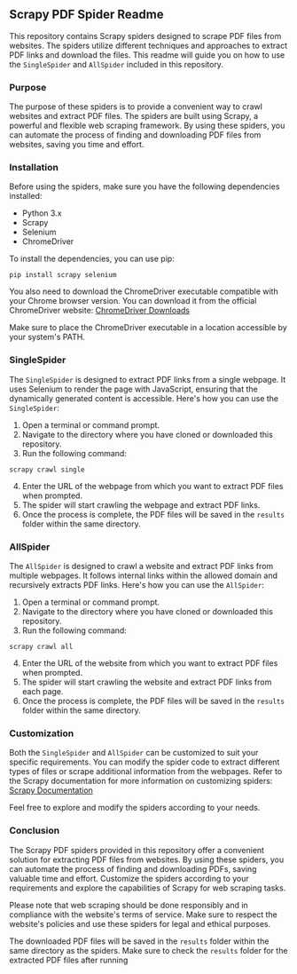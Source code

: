 ## Scrapy PDF Spider Readme

This repository contains Scrapy spiders designed to scrape PDF files from websites. The spiders utilize different techniques and approaches to extract PDF links and download the files. This readme will guide you on how to use the `SingleSpider` and `AllSpider` included in this repository.

### Purpose

The purpose of these spiders is to provide a convenient way to crawl websites and extract PDF files. The spiders are built using Scrapy, a powerful and flexible web scraping framework. By using these spiders, you can automate the process of finding and downloading PDF files from websites, saving you time and effort.

### Installation

Before using the spiders, make sure you have the following dependencies installed:

- Python 3.x
- Scrapy
- Selenium
- ChromeDriver

To install the dependencies, you can use pip:

```
pip install scrapy selenium
```

You also need to download the ChromeDriver executable compatible with your Chrome browser version. You can download it from the official ChromeDriver website: [ChromeDriver Downloads](https://sites.google.com/a/chromium.org/chromedriver/downloads)

Make sure to place the ChromeDriver executable in a location accessible by your system's PATH.

### SingleSpider

The `SingleSpider` is designed to extract PDF links from a single webpage. It uses Selenium to render the page with JavaScript, ensuring that the dynamically generated content is accessible. Here's how you can use the `SingleSpider`:

1. Open a terminal or command prompt.
2. Navigate to the directory where you have cloned or downloaded this repository.
3. Run the following command:

```
scrapy crawl single
```

4. Enter the URL of the webpage from which you want to extract PDF files when prompted.
5. The spider will start crawling the webpage and extract PDF links.
6. Once the process is complete, the PDF files will be saved in the `results` folder within the same directory.

### AllSpider

The `AllSpider` is designed to crawl a website and extract PDF links from multiple webpages. It follows internal links within the allowed domain and recursively extracts PDF links. Here's how you can use the `AllSpider`:

1. Open a terminal or command prompt.
2. Navigate to the directory where you have cloned or downloaded this repository.
3. Run the following command:

```
scrapy crawl all
```

4. Enter the URL of the website from which you want to extract PDF files when prompted.
5. The spider will start crawling the website and extract PDF links from each page.
6. Once the process is complete, the PDF files will be saved in the `results` folder within the same directory.

### Customization

Both the `SingleSpider` and `AllSpider` can be customized to suit your specific requirements. You can modify the spider code to extract different types of files or scrape additional information from the webpages. Refer to the Scrapy documentation for more information on customizing spiders: [Scrapy Documentation](https://docs.scrapy.org/)

Feel free to explore and modify the spiders according to your needs.

### Conclusion

The Scrapy PDF spiders provided in this repository offer a convenient solution for extracting PDF files from websites. By using these spiders, you can automate the process of finding and downloading PDFs, saving valuable time and effort. Customize the spiders according to your requirements and explore the capabilities of Scrapy for web scraping tasks.

Please note that web scraping should be done responsibly and in compliance with the website's terms of service. Make sure to respect the website's policies and use these spiders for legal and ethical purposes.

The downloaded PDF files will be saved in the `results` folder within the same directory as the spiders. Make sure to check the `results` folder for the extracted PDF files after running
